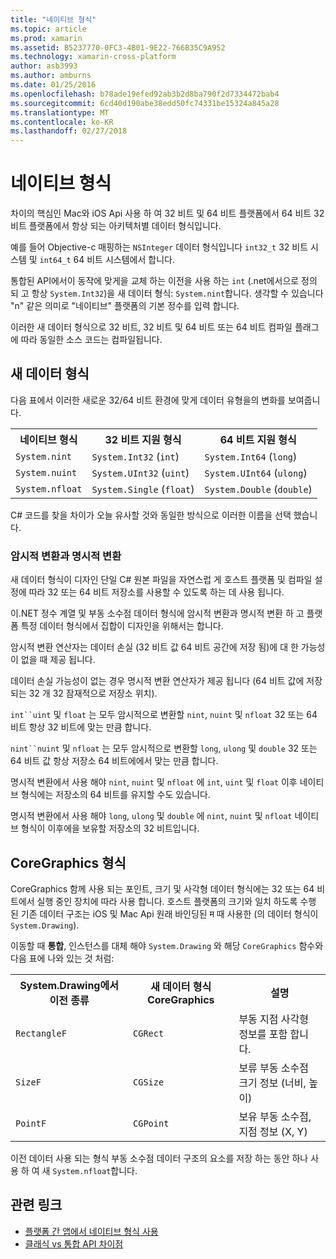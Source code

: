 ```yaml
---
title: "네이티브 형식"
ms.topic: article
ms.prod: xamarin
ms.assetid: B5237770-0FC3-4B01-9E22-766B35C9A952
ms.technology: xamarin-cross-platform
author: asb3993
ms.author: amburns
ms.date: 01/25/2016
ms.openlocfilehash: b78ade19efed92ab3b2d8ba790f2d7334472bab4
ms.sourcegitcommit: 6cd40d190abe38edd50fc74331be15324a845a28
ms.translationtype: MT
ms.contentlocale: ko-KR
ms.lasthandoff: 02/27/2018
---
```

# <a name="native-types"></a>네이티브 형식

차이의 핵심인 Mac와 iOS Api 사용 하 여 32 비트 및 64 비트 플랫폼에서 64 비트 32 비트 플랫폼에서 항상 되는 아키텍처별 데이터 형식입니다.

예를 들어 Objective-c 매핑하는 `NSInteger` 데이터 형식입니다 `int32_t` 32 비트 시스템 및 `int64_t` 64 비트 시스템에서 합니다.

통합된 API에서이 동작에 맞게을 교체 하는 이전을 사용 하는 `int` (.net에서으로 정의 되 고 항상 `System.Int32`)을 새 데이터 형식: `System.nint`합니다.  생각할 수 있습니다 "n" 같은 의미로 "네이티브" 플랫폼의 기본 정수를 입력 합니다.

이러한 새 데이터 형식으로 32 비트, 32 비트 및 64 비트 또는 64 비트 컴파일 플래그에 따라 동일한 소스 코드는 컴파일됩니다.

## <a name="new-data-types"></a>새 데이터 형식

다음 표에서 이러한 새로운 32/64 비트 환경에 맞게 데이터 유형을의 변화를 보여줍니다.

<table>
        <tr>
            <th>네이티브 형식</th>
            <th>32 비트 지원 형식</th> 
            <th>64 비트 지원 형식</th>
        </tr>
        <tr>
            <td><code>System.nint</code></td>
        <td><code>System.Int32</code> (<code>int</code>)</td>
        <td><code>System.Int64</code> (<code>long</code>)</td>
        </tr>
        <tr>
            <td><code>System.nuint</code></td>
        <td><code>System.UInt32</code> (<code>uint</code>)</td>
        <td><code>System.UInt64</code> (<code>ulong</code>)</td>
        </tr>
        <tr>
            <td><code>System.nfloat</code></td>
        <td><code>System.Single</code> (<code>float</code>)</td>
        <td><code>System.Double</code> (<code>double</code>)</td>
        </tr>
    </table>

C# 코드를 찾을 차이가 오늘 유사할 것와 동일한 방식으로 이러한 이름을 선택 했습니다.

### <a name="implicit-and-explicit-conversions"></a>암시적 변환과 명시적 변환

새 데이터 형식이 디자인 단일 C# 원본 파일을 자연스럽 게 호스트 플랫폼 및 컴파일 설정에 따라 32 또는 64 비트 저장소를 사용할 수 있도록 하는 데 사용 됩니다.

이.NET 정수 계열 및 부동 소수점 데이터 형식에 암시적 변환과 명시적 변환 하 고 플랫폼 특정 데이터 형식에서 집합이 디자인을 위해서는 합니다.

암시적 변환 연산자는 데이터 손실 (32 비트 값 64 비트 공간에 저장 됨)에 대 한 가능성이 없을 때 제공 됩니다.

데이터 손실 가능성이 없는 경우 명시적 변환 연산자가 제공 됩니다 (64 비트 값에 저장 되는 32 개 32 잠재적으로 저장소 위치).

 `int``uint` 및 `float` 는 모두 암시적으로 변환할 `nint`, `nuint` 및 `nfloat` 32 또는 64 비트 항상 32 비트에 맞는 만큼 합니다.

 `nint``nuint` 및 `nfloat` 는 모두 암시적으로 변환할 `long`, `ulong` 및 `double` 32 또는 64 비트 값 항상 저장소 64 비트에에서 맞는 만큼 합니다.

명시적 변환에서 사용 해야 `nint`, `nuint` 및 `nfloat` 에 `int`, `uint` 및 `float` 이후 네이티브 형식에는 저장소의 64 비트를 유지할 수도 있습니다.

명시적 변환에서 사용 해야 `long`, `ulong` 및 `double` 에 `nint`, `nuint` 및 `nfloat` 네이티브 형식이 이후에을 보유할 저장소의 32 비트입니다.

## <a name="coregraphics-types"></a>CoreGraphics 형식

CoreGraphics 함께 사용 되는 포인트, 크기 및 사각형 데이터 형식에는 32 또는 64 비트에서 실행 중인 장치에 따라 사용 합니다.  호스트 플랫폼의 크기와 일치 하도록 수행 된 기존 데이터 구조는 iOS 및 Mac Api 원래 바인딩된 म 때 사용한 (의 데이터 형식이 `System.Drawing`).

이동할 때 **통합**, 인스턴스를 대체 해야 `System.Drawing` 와 해당 `CoreGraphics` 함수와 다음 표에 나와 있는 것 처럼:

<table>
        <tr>
            <th>System.Drawing에서 이전 종류</th>
            <th>새 데이터 형식 CoreGraphics</th> 
            <th>설명</th>
        </tr>
        <tr>
        <td><code>RectangleF</code></td>
        <td><code>CGRect</code></td>
        <td>부동 지점 사각형 정보를 포함 합니다.  </td>
        </tr>
        <tr>
        <td><code>SizeF</code></td>
        <td><code>CGSize</code></td>
        <td>보류 부동 소수점 크기 정보 (너비, 높이)</td>
        </tr>
        <tr>
        <td><code>PointF</code></td>
        <td><code>CGPoint</code></td>
        <td>보유 부동 소수점, 지점 정보 (X, Y)</td>
        </tr>
    </table>

이전 데이터 사용 되는 형식 부동 소수점 데이터 구조의 요소를 저장 하는 동안 하나 사용 하 여 새 `System.nfloat`합니다.

## <a name="related-links"></a>관련 링크

- [플랫폼 간 앱에서 네이티브 형식 사용](~/cross-platform/macios/native-types-cross-platform.md)
- [클래식 vs 통합 API 차이점](http://developer.xamarin.comhttps://developer.xamarin.com/releases/ios/api_changes/classic-vs-unified-8.6.0/)
